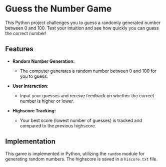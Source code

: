 # Guess the Number Game

This Python project challenges you to guess a randomly generated number between 0 and 100. Test your intuition and see how quickly you can guess the correct number!

## Features

- **Random Number Generation:**
  - The computer generates a random number between 0 and 100 for you to guess.

- **User Interaction:**
  - Input your guesses and receive feedback on whether the correct number is higher or lower.

- **Highscore Tracking:**
  - Your best score (lowest number of guesses) is tracked and compared to the previous highscore.

## Implementation

This game is implemented in Python, utilizing the `random` module for generating random numbers. The highscore is saved in a `hiscore.txt` file.

